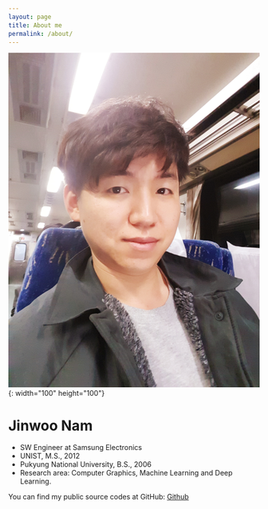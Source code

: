```yaml
---
layout: page
title: About me
permalink: /about/
---
```

![my_picture](/_images/profile.jpg){: width="100" height="100"}

# Jinwoo Nam  
* SW Engineer at Samsung Electronics
* UNIST, M.S., 2012
* Pukyung National University, B.S., 2006 
* Research area: Computer Graphics, Machine Learning and Deep Learning.

You can find my public source codes at GitHub:
[Github](https://github.com/junimnjw)
